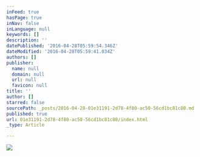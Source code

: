 ```yaml
---
inFeed: true
hasPage: true
inNav: false
inLanguage: null
keywords: []
description: ''
datePublished: '2016-04-28T05:59:54.346Z'
dateModified: '2016-04-28T05:59:41.034Z'
authors: []
publisher:
  name: null
  domain: null
  url: null
  favicon: null
title: ''
author: []
starred: false
sourcePath: _posts/2016-04-28-01e31191-2d78-4f80-ac50-56cd1bc81c80.md
published: true
url: 01e31191-2d78-4f80-ac50-56cd1bc81c80/index.html
_type: Article

---
```

![](https://the-grid-user-content.s3-us-west-2.amazonaws.com/27fef935-e64e-4171-9626-767d9db0fd47.jpg)